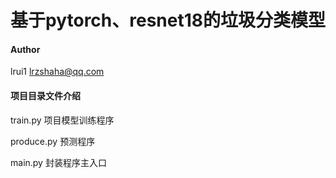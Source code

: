 # 基于pytorch、resnet18的垃圾分类模型

#### Author

lrui1 lrzshaha@qq.com

#### 项目目录文件介绍

train.py	项目模型训练程序

produce.py	预测程序

main.py	封装程序主入口